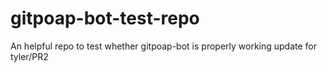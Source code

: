 # gitpoap-bot-test-repo
An helpful repo to test whether gitpoap-bot is properly working
update for tyler/PR2